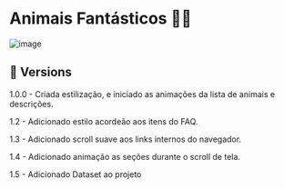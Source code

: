 # Animais Fantásticos 🐱‍💻

![image](https://user-images.githubusercontent.com/89994391/197833846-26a780a7-c673-46b6-b62a-be176431ae1f.png)

## 🦄 Versions

1.0.0 - Criada estilização, e iniciado as animações da lista de animais e descrições.

1.2 - Adicionado estilo acordeão aos itens do FAQ.

1.3 - Adicionado scroll suave aos links internos do navegador.

1.4 - Adicionado animação as seções durante o scroll de tela.

1.5 - Adicionado Dataset ao projeto
